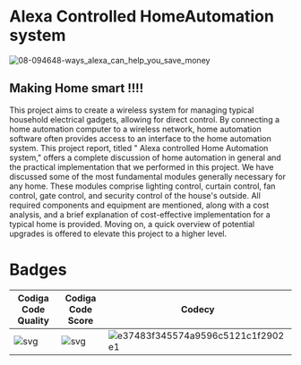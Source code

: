 # Alexa Controlled HomeAutomation system


![08-094648-ways_alexa_can_help_you_save_money](https://user-images.githubusercontent.com/46382398/155834279-0c5c0c49-7e3c-45d6-8a69-df00832e40f4.jpg)


## Making Home smart !!!!

This project aims to create a wireless system for managing typical household electrical gadgets, allowing for direct control. By connecting a home automation computer to a wireless network, home automation software often provides access to an interface to the home automation system. This project report, titled " Alexa controlled Home Automation system," offers a complete discussion of home automation in general and the practical implementation that we performed in this project. We have discussed some of the most fundamental modules generally necessary for any home. These modules comprise lighting control, curtain control, fan control, gate control, and security control of the house's outside. All required components and equipment are mentioned, along with a cost analysis, and a brief explanation of cost-effective implementation for a typical home is provided. Moving on, a quick overview of potential upgrades is offered to elevate this project to a higher level.


# Badges

| Codiga Code Quality | Codiga Code Score | Codecy|
|----------------------|-------------------|-------|
| ![svg](https://user-images.githubusercontent.com/46382398/157207447-4caec2f6-87c4-4722-bbe5-ffaaa3ddb77b.svg) | ![svg](https://user-images.githubusercontent.com/46382398/157207518-b6a08ddf-f671-4745-8f6f-06b3c969aee2.svg) | ![e37483f345574a9596c5121c1f2902e1](https://user-images.githubusercontent.com/46382398/157209006-bde6bf10-d8ce-4a09-86a8-a15dd0a5098d.svg) |
